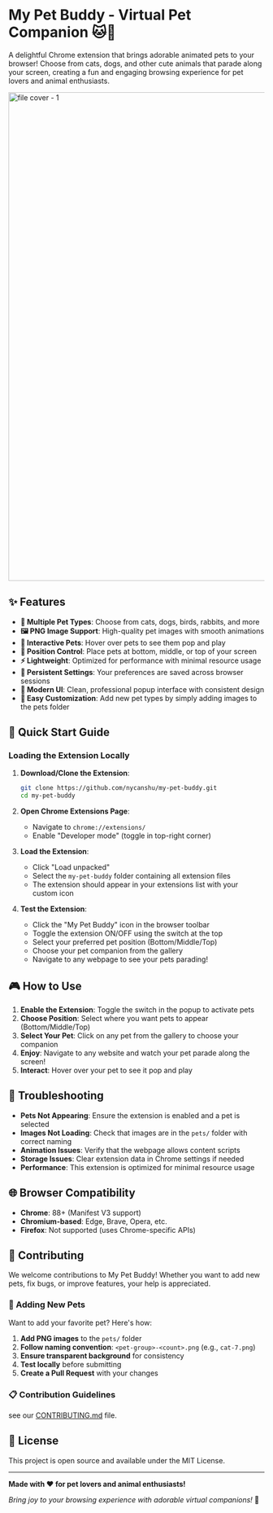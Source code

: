 # My Pet Buddy - Virtual Pet Companion 🐱🐶

A delightful Chrome extension that brings adorable animated pets to your browser! Choose from cats, dogs, and other cute animals that parade along your screen, creating a fun and engaging browsing experience for pet lovers and animal enthusiasts.

<img width="1920" height="960" alt="file cover - 1" src="https://github.com/user-attachments/assets/425ded76-d3e0-4555-bb9f-22830ec0ebd6" />


## ✨ Features

- **🎨 Multiple Pet Types**: Choose from cats, dogs, birds, rabbits, and more
- **🖼️ PNG Image Support**: High-quality pet images with smooth animations
- **🎯 Interactive Pets**: Hover over pets to see them pop and play
- **📍 Position Control**: Place pets at bottom, middle, or top of your screen
- **⚡ Lightweight**: Optimized for performance with minimal resource usage
- **💾 Persistent Settings**: Your preferences are saved across browser sessions
- **🎨 Modern UI**: Clean, professional popup interface with consistent design
- **🔧 Easy Customization**: Add new pet types by simply adding images to the pets folder

## 🚀 Quick Start Guide

### Loading the Extension Locally

1. **Download/Clone the Extension**:
   ```bash
   git clone https://github.com/nycanshu/my-pet-buddy.git
   cd my-pet-buddy
   ```

2. **Open Chrome Extensions Page**:
   - Navigate to `chrome://extensions/`
   - Enable "Developer mode" (toggle in top-right corner)

3. **Load the Extension**:
   - Click "Load unpacked"
   - Select the `my-pet-buddy` folder containing all extension files
   - The extension should appear in your extensions list with your custom icon

4. **Test the Extension**:
   - Click the "My Pet Buddy" icon in the browser toolbar
   - Toggle the extension ON/OFF using the switch at the top
   - Select your preferred pet position (Bottom/Middle/Top)
   - Choose your pet companion from the gallery
   - Navigate to any webpage to see your pets parading!

## 🎮 How to Use

1. **Enable the Extension**: Toggle the switch in the popup to activate pets
2. **Choose Position**: Select where you want pets to appear (Bottom/Middle/Top)
3. **Select Your Pet**: Click on any pet from the gallery to choose your companion
4. **Enjoy**: Navigate to any website and watch your pet parade along the screen!
5. **Interact**: Hover over your pet to see it pop and play

## 🐛 Troubleshooting

- **Pets Not Appearing**: Ensure the extension is enabled and a pet is selected
- **Images Not Loading**: Check that images are in the `pets/` folder with correct naming
- **Animation Issues**: Verify that the webpage allows content scripts
- **Storage Issues**: Clear extension data in Chrome settings if needed
- **Performance**: This extension is optimized for minimal resource usage

## 🌐 Browser Compatibility

- **Chrome**: 88+ (Manifest V3 support)
- **Chromium-based**: Edge, Brave, Opera, etc.
- **Firefox**: Not supported (uses Chrome-specific APIs)

## 🤝 Contributing

We welcome contributions to My Pet Buddy! Whether you want to add new pets, fix bugs, or improve features, your help is appreciated.

### 🐾 Adding New Pets

Want to add your favorite pet? Here's how:

1. **Add PNG images** to the `pets/` folder
2. **Follow naming convention**: `<pet-group>-<count>.png` (e.g., `cat-7.png`)
3. **Ensure transparent background** for consistency
4. **Test locally** before submitting
5. **Create a Pull Request** with your changes

### 📋 Contribution Guidelines
see our [CONTRIBUTING.md](contribution/CONTRIBUTING.md) file.

## 📄 License

This project is open source and available under the MIT License.

---

**Made with ❤️ for pet lovers and animal enthusiasts!**

*Bring joy to your browsing experience with adorable virtual companions!* 🐾

